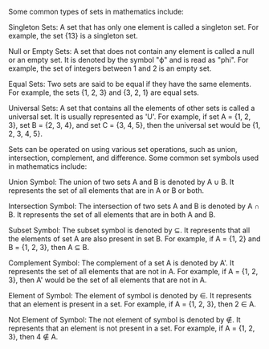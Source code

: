 Some common types of sets in mathematics include:

Singleton Sets: A set that has only one element is called a singleton set. For example, the set {13} is a singleton set.

Null or Empty Sets: A set that does not contain any element is called a null or an empty set. It is denoted by the symbol "ϕ" and is read as "phi". For example, the set of integers between 1 and 2 is an empty set.

Equal Sets: Two sets are said to be equal if they have the same elements. For example, the sets {1, 2, 3} and {3, 2, 1} are equal sets.

Universal Sets: A set that contains all the elements of other sets is called a universal set. It is usually represented as 'U'. For example, if set A = {1, 2, 3}, set B = {2, 3, 4}, and set C = {3, 4, 5}, then the universal set would be {1, 2, 3, 4, 5}.



Sets can be operated on using various set operations, such as union, intersection, complement, and difference. Some common set symbols used in mathematics include:

Union Symbol: The union of two sets A and B is denoted by A ∪ B. It represents the set of all elements that are in A or B or both.

Intersection Symbol: The intersection of two sets A and B is denoted by A ∩ B. It represents the set of all elements that are in both A and B.

Subset Symbol: The subset symbol is denoted by ⊆. It represents that all the elements of set A are also present in set B. For example, if A = {1, 2} and B = {1, 2, 3}, then A ⊆ B.

Complement Symbol: The complement of a set A is denoted by A'. It represents the set of all elements that are not in A. For example, if A = {1, 2, 3}, then A' would be the set of all elements that are not in A.

Element of Symbol: The element of symbol is denoted by ∈. It represents that an element is present in a set. For example, if A = {1, 2, 3}, then 2 ∈ A.

Not Element of Symbol: The not element of symbol is denoted by ∉. It represents that an element is not present in a set. For example, if A = {1, 2, 3}, then 4 ∉ A.
